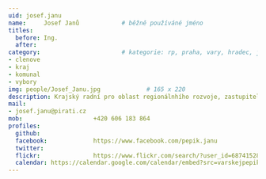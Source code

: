 ```yaml
---
uid: josef.janu
name:     Josef Janů      		# běžně používáné jméno
titles: 
  before: Ing.
  after:
category:                 		# kategorie: rp, praha, vary, hradec, jmk, senat
- clenove
- kraj
- komunal
- vybory
img: people/Josef_Janu.jpg             # 165 x 220
description: Krajský radní pro oblast regionálnhího rozvoje, zastupitel města Karlovy Vary, člen Komise pro tělovýchovu a sport Karlovarského kraje # kratký popis, max 160 znaků
mail:
- josef.janu@pirati.cz
mob:					+420 606 183 864
profiles:
  github:
  facebook:				https://www.facebook.com/pepik.janu
  twitter:
  flickr:				https://www.flickr.com/search/?user_id=68741528%40N03&sort=date-taken-desc&view_all=1&text=ladislav%20kos
  calendar: https://calendar.google.com/calendar/embed?src=varskejpepik@gmail.com  
---
```


